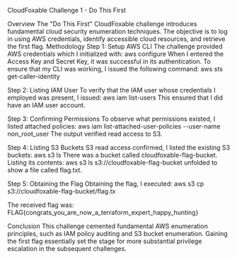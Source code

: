 CloudFoxable Challenge 1 - Do This First

Overview
The "Do This First" CloudFoxable challenge introduces fundamental cloud security enumeration techniques. The objective is to log in using AWS credentials, identify accessible cloud resources, and retrieve the first flag. 
Methodology
Step 1: Setup AWS CLI
The challenge provided AWS credentials which I initialized with:
aws configure
When I entered the Access Key and Secret Key, it was successful in its authentication.
To ensure that my CLI was working, I issued the following command:
aws sts get-caller-identity

Step 2: Listing IAM User
To verify that the IAM user whose credentials I employed was present, I issued:
aws iam list-users
This ensured that I did have an IAM user account.

Step 3: Confirming Permissions
To observe what permissions existed, I listed attached policies:
aws iam list-attached-user-policies --user-name non_root_user
The output verified read access to S3.

Step 4: Listing S3 Buckets
S3 read access confirmed, I listed the existing S3 buckets:
aws s3 ls
There was a bucket called cloudfoxable-flag-bucket. Listing its contents:
aws s3 ls s3://cloudfoxable-flag-bucket
unfolded to show a file called flag.txt.

Step 5: Obtaining the Flag
Obtaining the flag, I executed:
aws s3 cp s3://cloudfoxable-flag-bucket/flag.tx

The received flag was:
FLAG{congrats_you_are_now_a_terraform_expert_happy_hunting}

Conclusion
This challenge cemented fundamental AWS enumeration principles, such as IAM policy auditing and S3 bucket enumeration. Gaining the first flag essentially set the stage for more substantial privilege escalation in the subsequent challenges.
